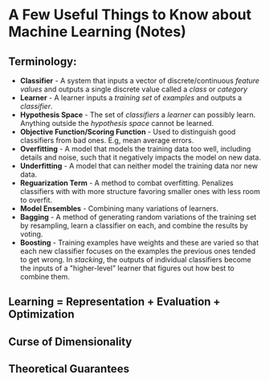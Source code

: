 # A Few Useful Things to Know about Machine Learning (Notes)

## Terminology:

* __Classifier__ - A system that inputs a vector of discrete/continuous _feature values_ and outputs a single discrete value called a _class_ or _category_
* __Learner__ - A learner inputs a _training set_ of _examples_ and outputs a _classifier_. 
* __Hypothesis Space__ - The set of _classifiers_ a _learner_ can possibly learn. Anything outside the _hypothesis space_ cannot be learned. 
* __Objective Function/Scoring Function__ - Used to distinguish good classifiers from bad ones. E.g, mean average errors.
* __Overfitting__ - A model that models the training data too well, including details and noise, such that it negatively impacts the model on new data. 
* __Underfitting__ - A model that can neither model the training data nor new data. 
* __Reguarization Term__ - A method to combat overfitting. Penalizes classifiers with with more structure favoring smaller ones with less room to overfit. 
* __Model Ensembles__ - Combining many variations of learners. 
* __Bagging__ - A method of generating random variations of the training set by resampling, learn a classifier on each, and combine the results by voting. 
* __Boosting__ - Training examples have weights and these are varied so that each new classifier focuses on the examples the previous ones tended to get wrong. In _stacking_, the outputs of individual classifiers become the inputs of a "higher-level" learner that figures out how best to combine them. 

## Learning = Representation + Evaluation + Optimization



## Curse of Dimensionality

## Theoretical Guarantees

